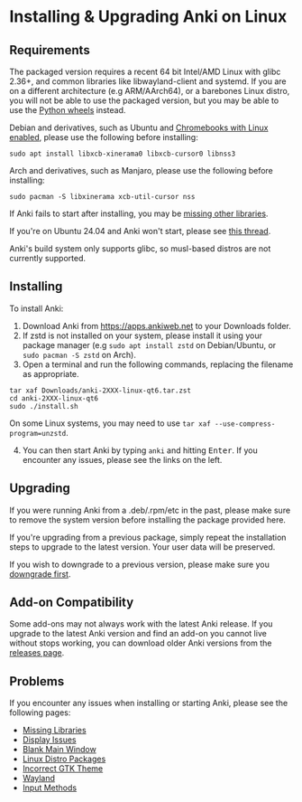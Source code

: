 # Installing & Upgrading Anki on Linux

<!-- toc -->

## Requirements

The packaged version requires a recent 64 bit Intel/AMD Linux with glibc 2.36+, and common
libraries like libwayland-client and systemd. If you are on a different
architecture (e.g ARM/AArch64), or a barebones Linux distro, you will not be able to use the
packaged version, but you may be able to use the [Python wheels](https://betas.ankiweb.net/#via-pypipip)
instead.

Debian and derivatives, such as Ubuntu and [Chromebooks with Linux enabled](https://support.google.com/chromebook/answer/9145439?), please use the following before
installing:

```shell
sudo apt install libxcb-xinerama0 libxcb-cursor0 libnss3
```
Arch and derivatives, such as Manjaro, please use the following before
installing:

```shell
sudo pacman -S libxinerama xcb-util-cursor nss
```

If Anki fails to start after installing, you may be [missing other libraries](./missing-libraries.md).

If you're on Ubuntu 24.04 and Anki won't start, please see [this thread](https://forums.ankiweb.net/t/issues-running-on-ubuntu-24-04/40974).

Anki's build system only supports glibc, so musl-based distros are not currently supported.

## Installing

To install Anki:

1. Download Anki from <https://apps.ankiweb.net> to your Downloads folder.
2. If zstd is not installed on your system, please install it using your package manager (e.g `sudo apt install zstd` on Debian/Ubuntu, or `sudo pacman -S zstd` on Arch).
3. Open a terminal and run the following commands, replacing the filename as appropriate.

```shell
tar xaf Downloads/anki-2XXX-linux-qt6.tar.zst
cd anki-2XXX-linux-qt6
sudo ./install.sh
```

On some Linux systems, you may need to use `tar xaf --use-compress-program=unzstd`.

4. You can then start Anki by typing `anki` and hitting <kbd>Enter</kbd>. If you encounter
   any issues, please see the links on the left.

## Upgrading

If you were running Anki from a .deb/.rpm/etc in the past, please make
sure to remove the system version before installing the package
provided here.

If you're upgrading from a previous package, simply repeat the
installation steps to upgrade to the latest version. Your user data
will be preserved.

If you wish to downgrade to a previous version, please make sure you
[downgrade first](http://changes.ankiweb.net).

## Add-on Compatibility

Some add-ons may not always work with the latest Anki release. If you upgrade to
the latest Anki version and find an add-on you cannot live without stops working,
you can download older Anki versions from the [releases page](https://github.com/ankitects/anki/releases).

## Problems

If you encounter any issues when installing or starting Anki, please see the
following pages:

- [Missing Libraries](missing-libraries.md)
- [Display Issues](display-issues.md)
- [Blank Main Window](blank-window.md)
- [Linux Distro Packages](distro-packages.md)
- [Incorrect GTK Theme](gtk-theme.md)
- [Wayland](wayland.md)
- [Input Methods](input-methods.md)
